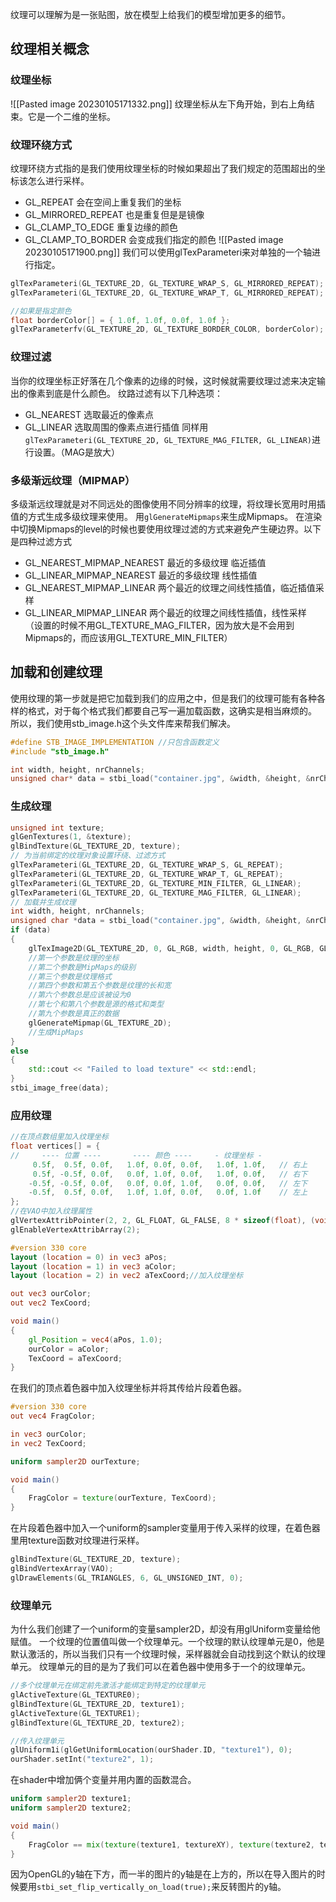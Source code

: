 纹理可以理解为是一张贴图，放在模型上给我们的模型增加更多的细节。
## 纹理相关概念
### 纹理坐标
![[Pasted image 20230105171332.png]]
纹理坐标从左下角开始，到右上角结束。它是一个二维的坐标。
### 纹理环绕方式
纹理环绕方式指的是我们使用纹理坐标的时候如果超出了我们规定的范围超出的坐标该怎么进行采样。
- GL_REPEAT  会在空间上重复我们的坐标
- GL_MIRRORED_REPEAT 也是重复但是是镜像
- GL_CLAMP_TO_EDGE 重复边缘的颜色
- GL_CLAMP_TO_BORDER 会变成我们指定的颜色
![[Pasted image 20230105171900.png]]
我们可以使用glTexParameteri来对单独的一个轴进行指定。
```Cpp
glTexParameteri(GL_TEXTURE_2D, GL_TEXTURE_WRAP_S, GL_MIRRORED_REPEAT);
glTexParameteri(GL_TEXTURE_2D, GL_TEXTURE_WRAP_T, GL_MIRRORED_REPEAT);

//如果是指定颜色
float borderColor[] = { 1.0f, 1.0f, 0.0f, 1.0f };
glTexParameterfv(GL_TEXTURE_2D, GL_TEXTURE_BORDER_COLOR, borderColor);
```
### 纹理过滤
当你的纹理坐标正好落在几个像素的边缘的时候，这时候就需要纹理过滤来决定输出的像素到底是什么颜色。
纹路过滤有以下几种选项：
- GL_NEAREST 选取最近的像素点
- GL_LINEAR 选取周围的像素点进行插值
同样用`glTexParameteri(GL_TEXTURE_2D, GL_TEXTURE_MAG_FILTER, GL_LINEAR)`进行设置。（MAG是放大）
### 多级渐远纹理（MIPMAP）
多级渐远纹理就是对不同远处的图像使用不同分辨率的纹理，将纹理长宽用时用插值的方式生成多级纹理来使用。
用`glGenerateMipmaps`来生成Mipmaps。
在渲染中切换Mipmaps的level的时候也要使用纹理过滤的方式来避免产生硬边界。以下是四种过滤方式
- GL_NEAREST_MIPMAP_NEAREST 最近的多级纹理 临近插值
- GL_LINEAR_MIPMAP_NEAREST 最近的多级纹理 线性插值
- GL_NEAREST_MIPMAP_LINEAR 两个最近的纹理之间线性插值，临近插值采样
- GL_LINEAR_MIPMAP_LINEAR 两个最近的纹理之间线性插值，线性采样
（设置的时候不用GL_TEXTURE_MAG_FILTER，因为放大是不会用到Mipmaps的，而应该用GL_TEXTURE_MIN_FILTER）
## 加载和创建纹理
使用纹理的第一步就是把它加载到我们的应用之中，但是我们的纹理可能有各种各样的格式，对于每个格式我们都要自己写一遍加载函数，这确实是相当麻烦的。
所以，我们使用stb_image.h这个头文件库来帮我们解决。
```Cpp
#define STB_IMAGE_IMPLEMENTATION //只包含函数定义
#include "stb_image.h"

int width, height, nrChannels;
unsigned char* data = stbi_load("container.jpg", &width, &height, &nrChannels, 0);
```
### 生成纹理
```Cpp
unsigned int texture;
glGenTextures(1, &texture);
glBindTexture(GL_TEXTURE_2D, texture);
// 为当前绑定的纹理对象设置环绕、过滤方式
glTexParameteri(GL_TEXTURE_2D, GL_TEXTURE_WRAP_S, GL_REPEAT);   
glTexParameteri(GL_TEXTURE_2D, GL_TEXTURE_WRAP_T, GL_REPEAT);
glTexParameteri(GL_TEXTURE_2D, GL_TEXTURE_MIN_FILTER, GL_LINEAR);
glTexParameteri(GL_TEXTURE_2D, GL_TEXTURE_MAG_FILTER, GL_LINEAR);
// 加载并生成纹理
int width, height, nrChannels;
unsigned char *data = stbi_load("container.jpg", &width, &height, &nrChannels, 0);
if (data)
{
    glTexImage2D(GL_TEXTURE_2D, 0, GL_RGB, width, height, 0, GL_RGB, GL_UNSIGNED_BYTE, data);
    //第一个参数是纹理的坐标
    //第二个参数是MipMaps的级别
    //第三个参数是纹理格式
    //第四个参数和第五个参数是纹理的长和宽
    //第六个参数总是应该被设为0
    //第七个和第八个参数是源的格式和类型
    //第九个参数是真正的数据
    glGenerateMipmap(GL_TEXTURE_2D);
    //生成MipMaps
}
else
{
    std::cout << "Failed to load texture" << std::endl;
}
stbi_image_free(data);
```
### 应用纹理
```Cpp
//在顶点数组里加入纹理坐标
float vertices[] = {
//     ---- 位置 ----       ---- 颜色 ----     - 纹理坐标 -
     0.5f,  0.5f, 0.0f,   1.0f, 0.0f, 0.0f,   1.0f, 1.0f,   // 右上
     0.5f, -0.5f, 0.0f,   0.0f, 1.0f, 0.0f,   1.0f, 0.0f,   // 右下
    -0.5f, -0.5f, 0.0f,   0.0f, 0.0f, 1.0f,   0.0f, 0.0f,   // 左下
    -0.5f,  0.5f, 0.0f,   1.0f, 1.0f, 0.0f,   0.0f, 1.0f    // 左上
};
//在VAO中加入纹理属性
glVertexAttribPointer(2, 2, GL_FLOAT, GL_FALSE, 8 * sizeof(float), (void*)(6 * sizeof(float)));
glEnableVertexAttribArray(2);
```
```GLSL
#version 330 core
layout (location = 0) in vec3 aPos;
layout (location = 1) in vec3 aColor;
layout (location = 2) in vec2 aTexCoord;//加入纹理坐标

out vec3 ourColor;
out vec2 TexCoord;

void main()
{
    gl_Position = vec4(aPos, 1.0);
    ourColor = aColor;
    TexCoord = aTexCoord;
}
```
在我们的顶点着色器中加入纹理坐标并将其传给片段着色器。
```GLSL
#version 330 core
out vec4 FragColor;

in vec3 ourColor;
in vec2 TexCoord;

uniform sampler2D ourTexture;

void main()
{
    FragColor = texture(ourTexture, TexCoord);
}
```
在片段着色器中加入一个uniform的sampler变量用于传入采样的纹理，在着色器里用texture函数对纹理进行采样。
```Cpp
glBindTexture(GL_TEXTURE_2D, texture);
glBindVertexArray(VAO);
glDrawElements(GL_TRIANGLES, 6, GL_UNSIGNED_INT, 0);
```
### 纹理单元
为什么我们创建了一个uniform的变量sampler2D，却没有用glUniform变量给他赋值。
一个纹理的位置值叫做一个纹理单元。一个纹理的默认纹理单元是0，他是默认激活的，所以当我们只有一个纹理时候，采样器就会自动找到这个默认的纹理单元。
纹理单元的目的是为了我们可以在着色器中使用多于一个的纹理单元。
```Cpp
//多个纹理单元在绑定前先激活才能绑定到特定的纹理单元
glActiveTexture(GL_TEXTURE0);
glBindTexture(GL_TEXTURE_2D, texture1);
glActiveTexture(GL_TEXTURE1);
glBindTexture(GL_TEXTURE_2D, texture2);

//传入纹理单元
glUniform1i(glGetUniformLocation(ourShader.ID, "texture1"), 0);
ourShader.setInt("texture2", 1);
```
在shader中增加俩个变量并用内置的函数混合。
```GLSL
uniform sampler2D texture1;
uniform sampler2D texture2;

void main()
{
	FragColor == mix(texture(texture1, textureXY), texture(texture2, textureXY), 0.2)
}
```
因为OpenGL的y轴在下方，而一半的图片的y轴是在上方的，所以在导入图片的时候要用`stbi_set_flip_vertically_on_load(true);`来反转图片的y轴。